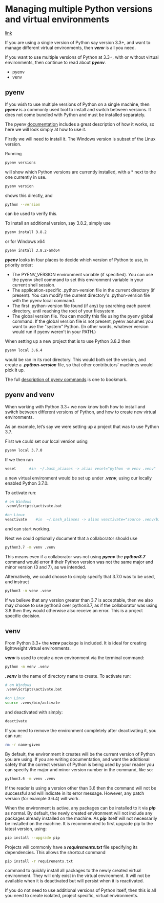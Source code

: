 # Managing multiple Python versions and virtual environments

[link](https://www.freecodecamp.org/news/manage-multiple-python-versions-and-virtual-environments-venv-pyenv-pyvenv-a29fb00c296f/)

If you are using a single version of Python say version 3.3+, and want to manage different virtual environments, then ***venv*** is all you need.

If you want to use multiple versions of Python at 3.3+, with or without virtual environments, then continue to read about ***pyenv***.

+ pyenv
+ venv

## pyenv

If you wish to use multiple versions of Python on a single machine, then ***pyenv*** is a commonly used tool to install and switch between versions. It does not come bundled with Python and must be installed separately.

The pyenv [documentation](https://github.com/pyenv/pyenv) includes a great description of how it works, so here we will look simply at how to use it.

Firstly we will need to install it.
The Windows version is subset of the Linux version.

Running

```bash
pyenv versions
```

will show which Python versions are currently installed, with a * next to the one currently in use.

```bash
pyenv version
```

shows this directly, and

```bash
python --version
```

can be used to verify this.

To install an additional version, say 3.8.2, simply use

```bash
pyenv install 3.8.2
```

or for Windows x64

```bash
pyenv install 3.8.2-amd64
```

***pyenv*** looks in four places to decide which version of Python to use, in priority order:

+ The PYENV_VERSION environment variable (if specified). You can use the pyenv shell command to set this environment variable in your current shell session.
+ The application-specific .python-version file in the current directory (if present). You can modify the current directory's .python-version file with the pyenv local command.
+ The first .python-version file found (if any) by searching each parent directory, until reaching the root of your filesystem.
+ The global version file. You can modify this file using the pyenv global command. If the global version file is not present, pyenv assumes you want to use the "system" Python. (In other words, whatever version would run if pyenv weren't in your PATH.)

When setting up a new project that is to use Python 3.8.2 then

```bash
pyenv local 3.6.4
```

would be ran in its root directory. This would both set the version, and create a ***.python-version*** file, so that other contributors’ machines would pick it up.

The full [description of pyenv commands](https://github.com/pyenv/pyenv/blob/master/COMMANDS.md) is one to bookmark.

## pyenv and venv

When working with Python 3.3+ we now know both how to install and switch between different versions of Python, and how to create new virtual environments.

As an example, let’s say we were setting up a project that was to use Python 3.7.

First we could set our local version using

```bash
pyenv local 3.7.0
```

If we then ran

```bash
veset      #in  ~/.bash_aliases -> alias veset="python -m venv .venv"
```

a new virtual environment would be set up under ***.venv***, using our locally enabled Python 3.7.0.

To activate run:

```bash
# on Windows
.venv\Scripts\activate.bat

#on Linux
veactivate    #in  ~/.bash_aliases -> alias veactivate="source .venv/bin/activate"
```

and can start working.

Next we could optionally document that a collaborator should use

```bash
python3.7 -m venv .venv
```

This means even if a collaborator was not using ***pyenv*** the ***python3.7*** command would error if their Python version was not the same major and minor version (3 and 7), as we intended.

Alternatively, we could choose to simply specify that 3.7.0 was to be used, and instruct

```bash
python3 -m venv .venv
```

If we believe that any version greater than 3.7 is acceptable, then we also may choose to use python3 over python3.7, as if the collaborator was using 3.8 then they would otherwise also receive an error. This is a project specific decision.

## venv

From Python 3.3+ the ***venv*** package is included. It is ideal for creating lightweight virtual environments.

***venv*** is used to create a new environment via the terminal command:

```bash
python -m venv .venv
```

***.venv*** is the name of directory name to create.  To activate run:

```bash
# on Windows
.venv\Scripts\activate.bat

#on Linux
source .venv/bin/activate
```

and deactivated with simply:

```bash
deactivate
```

If you need to remove the environment completely after deactivating it, you can run:

```bash
rm -r name-given
```

By default, the environment it creates will be the current version of Python you are using. If you are writing documentation, and want the additional safety that the correct version of Python is being used by your reader you can specify the major and minor version number in the command, like so:

```bash
python3.6 -m venv .venv
```

If the reader is using a version other than 3.6 then the command will not be successful and will indicate in its error message. However, any patch version (for example 3.6.4) will work.

When the environment is active, any packages can be installed to it via ***pip*** as normal. By default, the newly created environment will not include any packages already installed on the machine. As ***pip*** itself will not necessarily be installed on the machine. It is recommended to first upgrade pip to the latest version, using:

```bash
pip install --upgrade pip
```

Projects will commonly have a ***requirements.txt*** file specifying its dependencies. This allows the shortcut command

```bash
pip install -r requirements.txt
```

command to quickly install all packages to the newly created virtual environment. They will only exist in the virtual environment. It will not be available when it is deactivated but will persist when it is reactivated.

If you do not need to use additional versions of Python itself, then this is all you need to create isolated, project specific, virtual environments.
